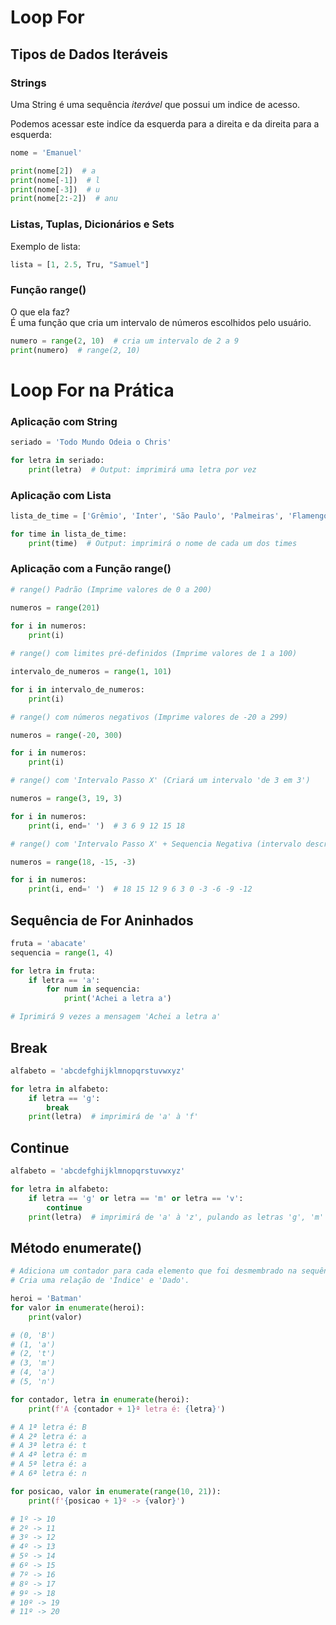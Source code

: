 # Loop For


## Tipos de Dados Iteráveis


### Strings


Uma String é uma sequência _iterável_ que possui um indice de acesso.

Podemos acessar este indíce da esquerda para a direita e da direita para a esquerda:
````python
nome = 'Emanuel'

print(nome[2])  # a
print(nome[-1])  # l
print(nome[-3])  # u
print(nome[2:-2])  # anu
````


### Listas, Tuplas, Dicionários e Sets


Exemplo de lista:
````python
lista = [1, 2.5, Tru, "Samuel"]
````


### Função range()


O que ela faz?  
É uma função que cria um intervalo de números escolhidos pelo usuário.
````python
numero = range(2, 10)  # cria um intervalo de 2 a 9
print(numero)  # range(2, 10)
````


# Loop For na Prática


### Aplicação com String


````python
seriado = 'Todo Mundo Odeia o Chris'

for letra in seriado:
    print(letra)  # Output: imprimirá uma letra por vez
````


### Aplicação com Lista
````python
lista_de_time = ['Grêmio', 'Inter', 'São Paulo', 'Palmeiras', 'Flamengo']

for time in lista_de_time:
    print(time)  # Output: imprimirá o nome de cada um dos times
````


### Aplicação com a Função range()


````python
# range() Padrão (Imprime valores de 0 a 200)

numeros = range(201) 
 
for i in numeros:  
    print(i)

# range() com limites pré-definidos (Imprime valores de 1 a 100)

intervalo_de_numeros = range(1, 101)  

for i in intervalo_de_numeros:
    print(i)

# range() com números negativos (Imprime valores de -20 a 299)

numeros = range(-20, 300) 

for i in numeros:   
    print(i)

# range() com 'Intervalo Passo X' (Criará um intervalo 'de 3 em 3')

numeros = range(3, 19, 3)  

for i in numeros:
    print(i, end=' ')  # 3 6 9 12 15 18

# range() com 'Intervalo Passo X' + Sequencia Negativa (intervalo descrescente)

numeros = range(18, -15, -3)

for i in numeros:
    print(i, end=' ')  # 18 15 12 9 6 3 0 -3 -6 -9 -12
````


## Sequência de For Aninhados


````python
fruta = 'abacate'
sequencia = range(1, 4)

for letra in fruta:
    if letra == 'a':
        for num in sequencia:
            print('Achei a letra a')

# Iprimirá 9 vezes a mensagem 'Achei a letra a'
````


## Break


````python
alfabeto = 'abcdefghijklmnopqrstuvwxyz'

for letra in alfabeto:
    if letra == 'g':
        break
    print(letra)  # imprimirá de 'a' à 'f'
````


## Continue


````python
alfabeto = 'abcdefghijklmnopqrstuvwxyz'

for letra in alfabeto:
    if letra == 'g' or letra == 'm' or letra == 'v':
        continue
    print(letra)  # imprimirá de 'a' à 'z', pulando as letras 'g', 'm' e 'v'
````


## Método enumerate()


````python
# Adiciona um contador para cada elemento que foi desmembrado na sequência.
# Cria uma relação de 'Índice' e 'Dado'.

heroi = 'Batman'
for valor in enumerate(heroi):
    print(valor)

# (0, 'B')
# (1, 'a')
# (2, 't')
# (3, 'm')
# (4, 'a')
# (5, 'n')

for contador, letra in enumerate(heroi):
    print(f'A {contador + 1}ª letra é: {letra}')

# A 1ª letra é: B
# A 2ª letra é: a
# A 3ª letra é: t
# A 4ª letra é: m
# A 5ª letra é: a
# A 6ª letra é: n

for posicao, valor in enumerate(range(10, 21)):
    print(f'{posicao + 1}º -> {valor}')

# 1º -> 10
# 2º -> 11
# 3º -> 12
# 4º -> 13
# 5º -> 14
# 6º -> 15
# 7º -> 16
# 8º -> 17
# 9º -> 18
# 10º -> 19
# 11º -> 20
````